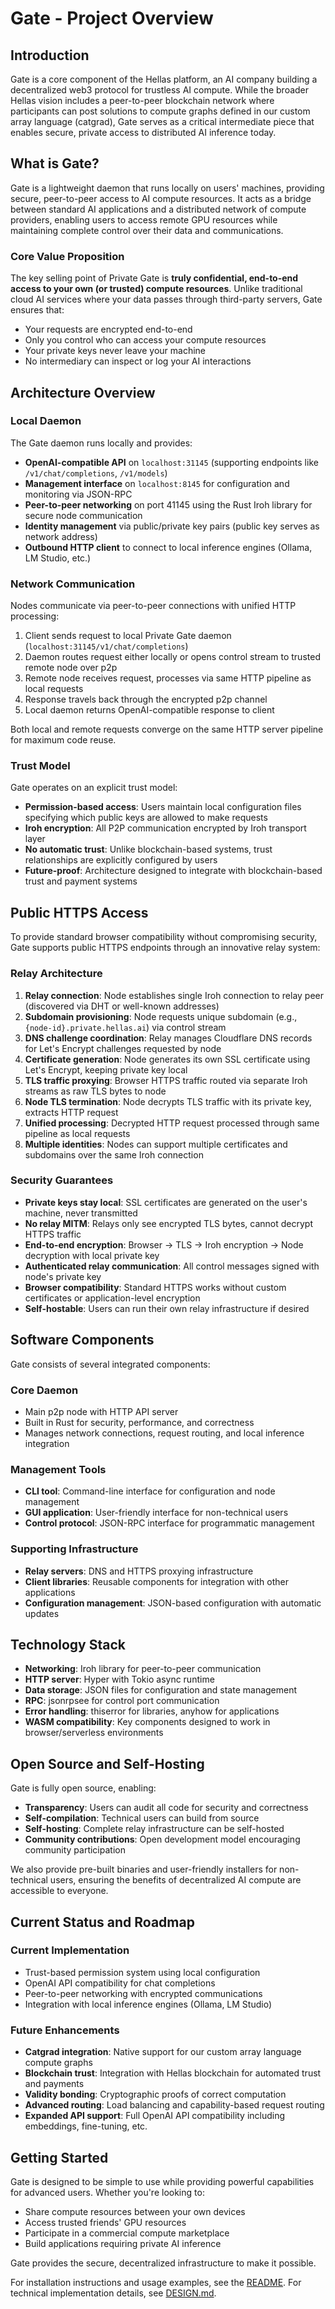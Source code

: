 # Gate - Project Overview

## Introduction

Gate is a core component of the Hellas platform, an AI company building a decentralized web3 protocol for trustless AI compute. While the broader Hellas vision includes a peer-to-peer blockchain network where participants can post solutions to compute graphs defined in our custom array language (catgrad), Gate serves as a critical intermediate piece that enables secure, private access to distributed AI inference today.

## What is Gate?

Gate is a lightweight daemon that runs locally on users' machines, providing secure, peer-to-peer access to AI compute resources. It acts as a bridge between standard AI applications and a distributed network of compute providers, enabling users to access remote GPU resources while maintaining complete control over their data and communications.

### Core Value Proposition

The key selling point of Private Gate is **truly confidential, end-to-end access to your own (or trusted) compute resources**. Unlike traditional cloud AI services where your data passes through third-party servers, Gate ensures that:

- Your requests are encrypted end-to-end
- Only you control who can access your compute resources
- Your private keys never leave your machine
- No intermediary can inspect or log your AI interactions

## Architecture Overview

### Local Daemon
The Gate daemon runs locally and provides:
- **OpenAI-compatible API** on `localhost:31145` (supporting endpoints like `/v1/chat/completions`, `/v1/models`)
- **Management interface** on `localhost:8145` for configuration and monitoring via JSON-RPC
- **Peer-to-peer networking** on port 41145 using the Rust Iroh library for secure node communication
- **Identity management** via public/private key pairs (public key serves as network address)
- **Outbound HTTP client** to connect to local inference engines (Ollama, LM Studio, etc.)

### Network Communication
Nodes communicate via peer-to-peer connections with unified HTTP processing:
1. Client sends request to local Private Gate daemon (`localhost:31145/v1/chat/completions`)
2. Daemon routes request either locally or opens control stream to trusted remote node over p2p
3. Remote node receives request, processes via same HTTP pipeline as local requests
4. Response travels back through the encrypted p2p channel
5. Local daemon returns OpenAI-compatible response to client

Both local and remote requests converge on the same HTTP server pipeline for maximum code reuse.

### Trust Model
Gate operates on an explicit trust model:
- **Permission-based access**: Users maintain local configuration files specifying which public keys are allowed to make requests
- **Iroh encryption**: All P2P communication encrypted by Iroh transport layer
- **No automatic trust**: Unlike blockchain-based systems, trust relationships are explicitly configured by users
- **Future-proof**: Architecture designed to integrate with blockchain-based trust and payment systems

## Public HTTPS Access

To provide standard browser compatibility without compromising security, Gate supports public HTTPS endpoints through an innovative relay system:

### Relay Architecture
1. **Relay connection**: Node establishes single Iroh connection to relay peer (discovered via DHT or well-known addresses)
2. **Subdomain provisioning**: Node requests unique subdomain (e.g., `{node-id}.private.hellas.ai`) via control stream
3. **DNS challenge coordination**: Relay manages Cloudflare DNS records for Let's Encrypt challenges requested by node
4. **Certificate generation**: Node generates its own SSL certificate using Let's Encrypt, keeping private key local
5. **TLS traffic proxying**: Browser HTTPS traffic routed via separate Iroh streams as raw TLS bytes to node
6. **Node TLS termination**: Node decrypts TLS traffic with its private key, extracts HTTP request
7. **Unified processing**: Decrypted HTTP request processed through same pipeline as local requests
7. **Multiple identities**: Nodes can support multiple certificates and subdomains over the same Iroh connection

### Security Guarantees
- **Private keys stay local**: SSL certificates are generated on the user's machine, never transmitted
- **No relay MITM**: Relays only see encrypted TLS bytes, cannot decrypt HTTPS traffic
- **End-to-end encryption**: Browser → TLS → Iroh encryption → Node decryption with local private key
- **Authenticated relay communication**: All control messages signed with node's private key
- **Browser compatibility**: Standard HTTPS works without custom certificates or application-level encryption
- **Self-hostable**: Users can run their own relay infrastructure if desired

## Software Components

Gate consists of several integrated components:

### Core Daemon
- Main p2p node with HTTP API server
- Built in Rust for security, performance, and correctness
- Manages network connections, request routing, and local inference integration

### Management Tools
- **CLI tool**: Command-line interface for configuration and node management
- **GUI application**: User-friendly interface for non-technical users
- **Control protocol**: JSON-RPC interface for programmatic management

### Supporting Infrastructure
- **Relay servers**: DNS and HTTPS proxying infrastructure
- **Client libraries**: Reusable components for integration with other applications
- **Configuration management**: JSON-based configuration with automatic updates

## Technology Stack

- **Networking**: Iroh library for peer-to-peer communication
- **HTTP server**: Hyper with Tokio async runtime
- **Data storage**: JSON files for configuration and state management
- **RPC**: jsonrpsee for control port communication
- **Error handling**: thiserror for libraries, anyhow for applications
- **WASM compatibility**: Key components designed to work in browser/serverless environments

## Open Source and Self-Hosting

Gate is fully open source, enabling:
- **Transparency**: Users can audit all code for security and correctness
- **Self-compilation**: Technical users can build from source
- **Self-hosting**: Complete relay infrastructure can be self-hosted
- **Community contributions**: Open development model encouraging community participation

We also provide pre-built binaries and user-friendly installers for non-technical users, ensuring the benefits of decentralized AI compute are accessible to everyone.

## Current Status and Roadmap

### Current Implementation
- Trust-based permission system using local configuration
- OpenAI API compatibility for chat completions
- Peer-to-peer networking with encrypted communications
- Integration with local inference engines (Ollama, LM Studio)

### Future Enhancements
- **Catgrad integration**: Native support for our custom array language compute graphs
- **Blockchain trust**: Integration with Hellas blockchain for automated trust and payments
- **Validity bonding**: Cryptographic proofs of correct computation
- **Advanced routing**: Load balancing and capability-based request routing
- **Expanded API support**: Full OpenAI API compatibility including embeddings, fine-tuning, etc.

## Getting Started

Gate is designed to be simple to use while providing powerful capabilities for advanced users. Whether you're looking to:
- Share compute resources between your own devices
- Access trusted friends' GPU resources
- Participate in a commercial compute marketplace
- Build applications requiring private AI inference

Gate provides the secure, decentralized infrastructure to make it possible.

For installation instructions and usage examples, see the [README](../README.md).
For technical implementation details, see [DESIGN.md](DESIGN.md).
